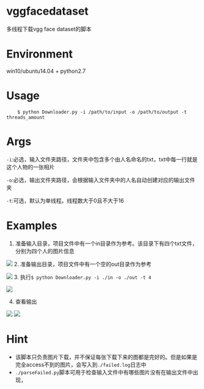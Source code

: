 # vggfacedataset
多线程下载vgg face dataset的脚本

# Environment
win10/ubuntu14.04 + python2.7

# Usage
```
	$ python Downloader.py -i /path/to/input -o /path/to/output -t threads_amount
```

# Args
`-i`:必选，输入文件夹路径，文件夹中包含多个由人名命名的txt，txt中每一行就是这个人物的一张相片

`-o`:必选，输出文件夹路径，会根据输入文件夹中的人名自动创建对应的输出文件夹

`-t`:可选，默认为单线程。线程数大于0且不大于16

# Examples
1. 准备输入目录，项目文件中有一个in目录作为参考。该目录下有四个txt文件，分别为四个人的图片信息

![](http://i.imgur.com/2V8wDNF.png)
2. 准备输出目录，项目文件中有一个空的out目录作为参考

![](http://i.imgur.com/8EYFVHw.png)
3. 执行`$ python Downloader.py -i ./in -o ./out -t 4`

![](http://i.imgur.com/m9N9usz.png)

4. 查看输出

![](http://i.imgur.com/9GJXry4.png)
![](http://i.imgur.com/0IUxUo9.png)

# Hint
+ 该脚本只负责图片下载，并不保证每张下载下来的图都是完好的。但是如果是完全access不到的图片，会写入到`./failed.log`日志中
+ `./parseFailed.py`脚本可用于检查输入文件中有哪些图片没有在输出文件中出现，